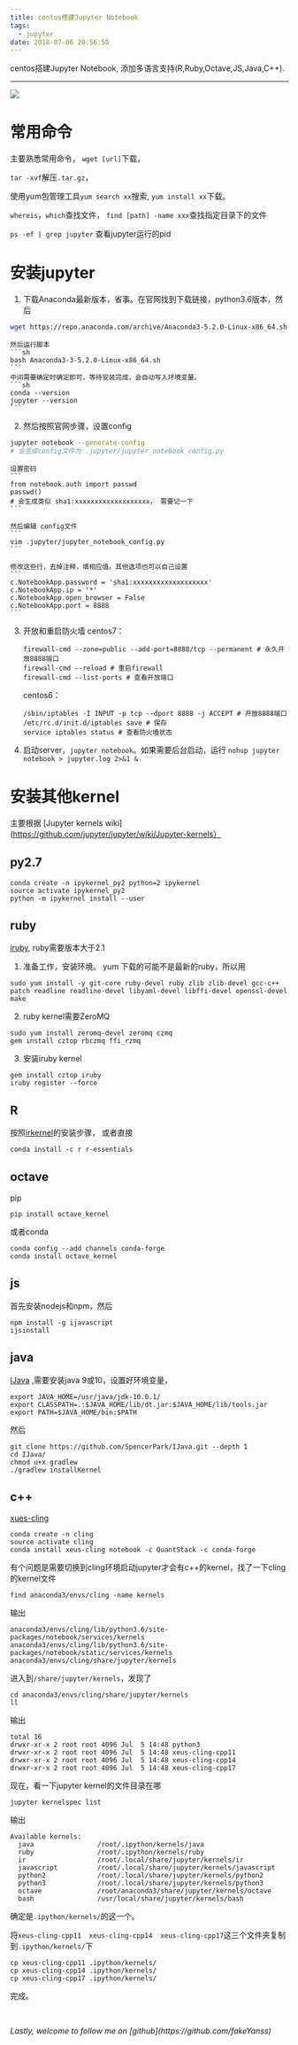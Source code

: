 ```yaml
---
title: centos搭建Jupyter Notebook
tags:
  - jupyter
date: 2018-07-06 20:56:58
---
```

centos搭建Jupyter Notebook, 添加多语言支持(R,Ruby,Octave,JS,Java,C++).
<!-- more -->

---

![](https://raw.githubusercontent.com/fakeYanss/imgplace/master/2019/centos-jn-overview.png)

# 常用命令
主要熟悉常用命令， 
`wget [url]`下载，

`tar -xvf`解压`.tar.gz`，

使用yum包管理工具`yum search xx`搜索, `yum install xx`下载。

`whereis`，`which`查找文件， `find [path] -name xxx`查找指定目录下的文件

`ps -ef | grep jupyter` 查看jupyter运行的pid

# 安装jupyter

1. 下载Anaconda最新版本，省事。在官网找到下载链接，python3.6版本，然后
```sh
wget https://repo.anaconda.com/archive/Anaconda3-5.2.0-Linux-x86_64.sh 
```
    然后运行脚本
    ```sh
    bash Anaconda3-3-5.2.0-Linux-x86_64.sh
    ```
    中间需要确定时确定即可，等待安装完成，会自动写入环境变量。
    ```sh
    conda --version
    jupyter --version
    ```

2. 然后按照官网步骤，设置config
```sh
jupyter notebook --generate-config
# 会生成config文件为 .jupyter/jupyter_notebook_config.py
```
    设置密码
    ```
    from notebook.auth import passwd
    passwd()
    # 会生成类似 sha1:xxxxxxxxxxxxxxxxxxx， 需要记一下
    ```

    然后编辑 config文件
    ```
    vim .jupyter/jupyter_notebook_config.py
    ```

    修改这些行，去掉注释，填相应值。其他选项也可以自己设置
    ```
    c.NotebookApp.password = 'sha1:xxxxxxxxxxxxxxxxxxx'
    c.NotebookApp.ip = '*'
    c.NotebookApp.open_browser = False
    c.NotebookApp.port = 8888
    ```

3. 开放和重启防火墙
    centos7：
    ``` 
    firewall-cmd --zone=public --add-port=8888/tcp --permanent # 永久开放8888端口
    firewall-cmd --reload # 重启firewall
    firewall-cmd --list-ports # 查看开放端口
    ```

    centos6：
    ```
    /sbin/iptables -I INPUT -p tcp --dport 8888 -j ACCEPT # 开放8888端口
    /etc/rc.d/init.d/iptables save # 保存
    service iptables status # 查看防火墙状态
    ```

4. 启动server，`jupyter notebook`。如果需要后台启动，运行
`nohup jupyter notebook > jupyter.log 2>&1 &`


# 安装其他kernel

主要根据 [Jupyter kernels wiki](https://github.com/jupyter/jupyter/wiki/Jupyter-kernels）

## py2.7

```
conda create -n ipykernel_py2 python=2 ipykernel
source activate ipykernel_py2
python -m ipykernel install --user
```

## ruby

[iruby](https://github.com/SciRuby/iruby), ruby需要版本大于2.1

1. 准备工作，安装环境。
yum 下载的可能不是最新的ruby，所以用
```
sudo yum install -y git-core ruby-devel ruby zlib zlib-devel gcc-c++ patch readline readline-devel libyaml-devel libffi-devel openssl-devel make
```

2. ruby kernel需要ZeroMQ
```
sudo yum install zeromq-devel zeromq czmq
gem install cztop rbczmq ffi_rzmq
```

3. 安装iruby kernel
```
gem install cztop iruby
iruby register --force
```

## R
按照[irkernel](https://irkernel.github.io/)的安装步骤，
或者直接
```
conda install -c r r-essentials
```

## octave

pip

```
pip install octave_kernel
```

或者conda

```
conda config --add channels conda-forge
conda install octave_kernel
```

## js

首先安装nodejs和npm，然后

```
npm install -g ijavascript
ijsinstall
```

## java

[IJava](https://github.com/SpencerPark/IJava) ,需要安装java 9或10，设置好环境变量，

```
export JAVA_HOME=/usr/java/jdk-10.0.1/
export CLASSPATH=.:$JAVA_HOME/lib/dt.jar:$JAVA_HOME/lib/tools.jar
export PATH=$JAVA_HOME/bin:$PATH
```

然后

```
git clone https://github.com/SpencerPark/IJava.git --depth 1
cd IJava/
chmod u+x gradlew
./gradlew installKernel
```

## c++

[xues-cling](https://github.com/QuantStack/xeus-cling)

```
conda create -n cling
source activate cling
conda install xeus-cling notebook -c QuantStack -c conda-forge
```

有个问题是需要切换到cling环境启动jupyter才会有c++的kernel，找了一下cling 的kernel文件

```
find anaconda3/envs/cling -name kernels
```

输出

```
anaconda3/envs/cling/lib/python3.6/site-packages/notebook/services/kernels
anaconda3/envs/cling/lib/python3.6/site-packages/notebook/static/services/kernels
anaconda3/envs/cling/share/jupyter/kernels
```

进入到`/share/jupyter/kernels`，发现了

```
cd anaconda3/envs/cling/share/jupyter/kernels
ll
```

输出

```
total 16
drwxr-xr-x 2 root root 4096 Jul  5 14:48 python3
drwxr-xr-x 2 root root 4096 Jul  5 14:48 xeus-cling-cpp11
drwxr-xr-x 2 root root 4096 Jul  5 14:48 xeus-cling-cpp14
drwxr-xr-x 2 root root 4096 Jul  5 14:48 xeus-cling-cpp17
```

现在，看一下jupyter kernel的文件目录在哪

```
jupyter kernelspec list
```

输出

```
Available kernels:
  java                /root/.ipython/kernels/java
  ruby                /root/.ipython/kernels/ruby
  ir                  /root/.local/share/jupyter/kernels/ir
  javascript          /root/.local/share/jupyter/kernels/javascript
  python2             /root/.local/share/jupyter/kernels/python2
  python3             /root/.local/share/jupyter/kernels/python3
  octave              /root/anaconda3/share/jupyter/kernels/octave
  bash                /usr/local/share/jupyter/kernels/bash
```

确定是`.ipython/kernels/`的这一个。

将`xeus-cling-cpp11  xeus-cling-cpp14  xeus-cling-cpp17`这三个文件夹复制到`.ipython/kernels/`下

```
cp xeus-cling-cpp11 .ipython/kernels/
cp xeus-cling-cpp14 .ipython/kernels/
cp xeus-cling-cpp17 .ipython/kernels/
```

完成。




<br>
<p id="div-border-top-red"><i>Lastly, welcome to follow me on [github](https://github.com/fakeYanss)</i></p>